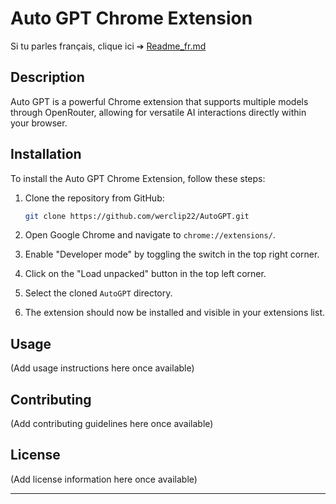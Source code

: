 # Auto GPT Chrome Extension

Si tu parles français, clique ici ➔ [Readme_fr.md](Readme_fr.md)

## Description

Auto GPT is a powerful Chrome extension that supports multiple models through OpenRouter, allowing for versatile AI interactions directly within your browser.

## Installation

To install the Auto GPT Chrome Extension, follow these steps:

1. Clone the repository from GitHub:

   ```bash
   git clone https://github.com/werclip22/AutoGPT.git
   ```

2. Open Google Chrome and navigate to `chrome://extensions/`.

3. Enable "Developer mode" by toggling the switch in the top right corner.

4. Click on the "Load unpacked" button in the top left corner.

5. Select the cloned `AutoGPT` directory.

6. The extension should now be installed and visible in your extensions list.

## Usage

(Add usage instructions here once available)

## Contributing

(Add contributing guidelines here once available)

## License

(Add license information here once available)

---